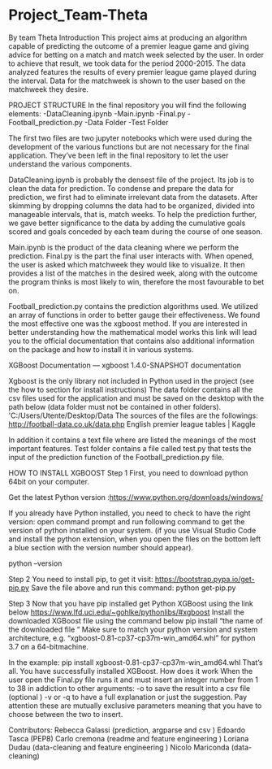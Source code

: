 # Project_Team-Theta

By team Theta
Introduction 
This project aims at producing an algorithm capable of predicting the outcome of a premier league game and giving advice for betting on a match and match week selected by the user. In order to achieve that result, we took data for the period 2000-2015. The data analyzed features the results of every premier league game played during the interval. Data for the matchweek is shown to the user based on the matchweek they desire.

PROJECT STRUCTURE
In the final repository you will find the following elements:
-DataCleaning.ipynb
-Main.ipynb
-Final.py
-Football_prediction.py
-Data Folder
-Test Folder

The first two files are two jupyter notebooks which were used during the development of the various functions but are not necessary for the final application. They’ve been left in the final repository to let the user understand the various components. 

DataCleaning.ipynb is probably the densest file of the project. Its job is to clean the data for prediction. To condense and prepare the data for prediction, we first had to eliminate irrelevant data from the datasets. After skimming by dropping columns the data had to be organized, divided into manageable intervals, that is, match weeks. To help the prediction further, we gave better significance to the data by adding the cumulative goals scored and goals conceded by each team during the course of one season. 

Main.ipynb is the product of the data cleaning where we perform the prediction.
Final.py  is the part the final user interacts with. When opened, the user is asked which matchweek they would like to visualize. It then provides a list of the matches in the desired week, along with the outcome the program thinks is most likely to win, therefore the most favourable to bet on.

Football_prediction.py contains the prediction algorithms used. We utilized an array of functions in order to better gauge their effectiveness. We found the most effective one was the xgboost method. If you are interested in better understanding how the mathematical model works this link will lead you to the official documentation that contains also additional information on the package and how to install it in various systems.

XGBoost Documentation — xgboost 1.4.0-SNAPSHOT documentation 

Xgboost is the only library not included in Python used in the project (see the how to section for install instructions)
The data folder contains all the csv files used for the application and must be saved on the desktop with the path below (data folder must not be contained in other folders).
'C:/Users/Utente/Desktop/Data
The sources of the files are the followings:
 http://football-data.co.uk/data.php
English premier league tables | Kaggle

In addition it contains a text file where are listed the meanings of the most important features.
Test folder contains a file called test.py that tests the input of the prediction function of the Football_prediction.py file.

HOW TO INSTALL XGBOOST
Step 1 
First, you need to download python 64bit  on your computer.
 
Get the latest Python version :https://www.python.org/downloads/windows/
 
If you already have Python installed, you need to check to have the right version: open command prompt and run following command to get the version of python installed on your system. (if you use Visual Studio Code and install the python extension, when you open the files on the bottom left a blue section with the version number should appear).

 python –version
 
Step 2 
You need to install pip, to get it visit:
https://bootstrap.pypa.io/get-pip.py
Save the file above and run this command:
python get-pip.py
 
Step 3
Now that you have pip installed get Python XGBoost using the link below
https://www.lfd.uci.edu/~gohlke/pythonlibs/#xgboost
Install the downloaded XGBoost file using the command below 
pip install “the name of the downloaded file “
Make sure to match your python version and system architecture, e.g. “xgboost-0.81-cp37-cp37m-win_amd64.whl” for python 3.7 on a 64-bitmachine.

In the example:
pip install xgboost-0.81-cp37-cp37m-win_amd64.whl
That’s all. You have successfully installed XGBoost.
How does it work 
When the user open the Final.py file runs it and must insert an integer number from 1 to 38 in addiction to other arguments:
-o to save the result into a csv file (optional )
-v or -q to have a full explanation or just the suggestion. Pay attention these are mutually exclusive parameters meaning that you have to choose between the two to insert. 

Contributors: 
Rebecca Galassi (prediction, argparse and csv )
Edoardo Tasca (PEP8)
Carlo cremona (readme and feature engineering )
Loriana Dudau (data-cleaning  and feature engineering )
Nicolo Mariconda (data-cleaning)
